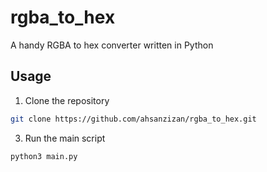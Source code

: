 # rgba_to_hex
A handy RGBA to hex converter written in Python

## Usage
1. Clone the repository
```bash
git clone https://github.com/ahsanzizan/rgba_to_hex.git
```

3. Run the main script
```bash
python3 main.py
```
